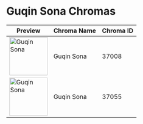 # Guqin Sona Chromas

| Preview | Chroma Name | Chroma ID |
|---|---|---|
| <img src='https://raw.communitydragon.org/latest/plugins/rcp-be-lol-game-data/global/default/v1/champion-chroma-images/37/37008.png' alt='Guqin Sona' width='100'> | Guqin Sona | 37008 |
| <img src='https://raw.communitydragon.org/latest/plugins/rcp-be-lol-game-data/global/default/v1/champion-chroma-images/37/37055.png' alt='Guqin Sona' width='100'> | Guqin Sona | 37055 |

